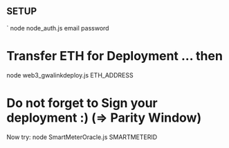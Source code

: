 ## SETUP
`
node node_auth.js email password

# Transfer ETH for Deployment ... then

node web3_gwalinkdeploy.js ETH_ADDRESS

# Do not forget to Sign your deployment :) (=> Parity Window)

Now try:
node SmartMeterOracle.js SMARTMETERID

